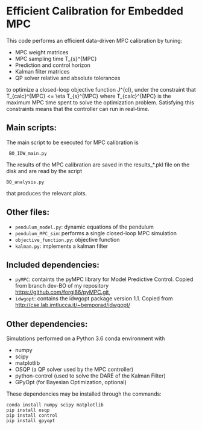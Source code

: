 # Efficient Calibration for Embedded MPC

This code performs an efficient data-driven MPC calibration by tuning:

 * MPC weight matrices
 * MPC sampling time T_{s}^{MPC}
 * Prediction and control horizon
 * Kalman filter matrices
 * QP solver relative and absolute tolerances

to optimize a closed-loop objective function J^{cl}, under the constraint that T_{calc}^{MPC} <= \eta T_{s}^{MPC} where T_{calc}^{MPC} is the maximum MPC time spent to solve the optimization problem.
Satisfying this constraints means that the controller can run in real-time.

## Main scripts: 

The main script to be executed for MPC calibration is

`` BO_IDW_main.py``

The results of the MPC calibration are saved in the results_*.pkl file
 on the disk and are read by the script

``BO_analysis.py``

that produces the relevant plots.
## Other files:
 * ``pendulum_model.py``: dynamic equations of the pendulum 
 * ``pendulum_MPC_sim``: performs a single closed-loop MPC simulation
 * ``objective_function.py``: objective function
 * ``kalman.py``: implements a kalman filter

## Included dependencies:
 * ``pyMPC``: containts the pyMPC library for Model Predictive Control. Copied from branch dev-BO of my repository <https://github.com/forgi86/pyMPC.git>, 
 * ``idwgopt``: contains the idwgopt package version 1.1. Copied from <http://cse.lab.imtlucca.it/~bemporad/idwgopt/> 
## Other dependencies:

Simulations performed on a Python 3.6 conda environment with

 * numpy
 * scipy
 * matplotlib
 * OSQP (a QP solver used by the MPC controller)
 * python-control (used to solve the DARE of the Kalman Filter)
 * GPyOpt (for Bayesian Optimization, optional) 

These dependencies may be installed through the commands:
```
conda install numpy scipy matplotlib
pip install osqp
pip install control
pip install gpyopt
```
